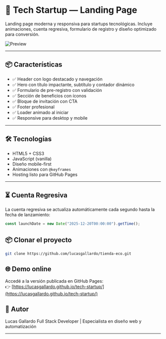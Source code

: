 # 🚀 Tech Startup — Landing Page

Landing page moderna y responsiva para startups tecnológicas. Incluye animaciones, cuenta regresiva, formulario de registro y diseño optimizado para conversión.

![Preview](preview.png)

---

## 📦 Características

- ✅ Header con logo destacado y navegación
- ✅ Hero con título impactante, subtítulo y contador dinámico
- ✅ Formulario de pre-registro con validación
- ✅ Sección de beneficios con íconos
- ✅ Bloque de invitación con CTA
- ✅ Footer profesional
- ✅ Loader animado al iniciar
- ✅ Responsive para desktop y mobile

---

## 🛠️ Tecnologías

- HTML5 + CSS3
- JavaScript (vanilla)
- Diseño mobile-first
- Animaciones con `@keyframes`
- Hosting listo para GitHub Pages

---

## ⏳ Cuenta Regresiva

La cuenta regresiva se actualiza automáticamente cada segundo hasta la fecha de lanzamiento:

```js
const launchDate = new Date("2025-12-20T00:00:00").getTime();
```

## 📦 Clonar el proyecto

```bash
git clone https://github.com/lucasgallardo/tienda-eco.git
```

## 🌐 Demo online

Accedé a la versión publicada en GitHub Pages:  
👉 [https://lucasgallardo.github.io/tech-startup/](https://lucasgallardo.github.io/tech-startup/)


## 📌 Autor

Lucas Gallardo Full Stack Developer | Especialista en diseño web y automatización

---